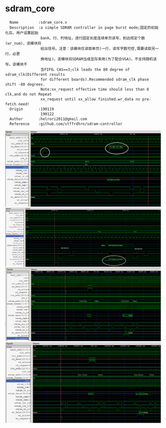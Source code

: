 # sdram_core
```
  Name         :sdram_core.v
  Description  :a simple SDRAM controller in page burst mode;固定的初始化后，用户设置起始
                bank、行、列地址，进行固定长度连续单页读写，到达规定个数(wr_num)，该模块将
                给出信号。注意：该模块仅读取单页(一行，读写字数可控,需要读取另一行，必更
                换地址)。该模块将SDRAM当成显存来用(为了配合VGA)。不支持随机读写。该模块不
                含FIFO。CAS==3;clk leads the 80 degree of sdram_clk(Different results
                for different boards).Recommended sdram_clk phase shift -80 degrees.
                Note:xx_request effective time should less than 8 clk,and do not Repeat 
                xx_request until xx_allow finished.wr_data no pre-fetch need!
  Origin       :190119
                190122
  Author       :helrori2011@gmail.com
  Reference    :github.com/stffrdhrn/sdram-controller
```
![read 4 words](https://github.com/Elrori/sdram_core/blob/master/rd.png)
![write 4 words](https://github.com/Elrori/sdram_core/blob/master/wr.png)
![rd_wr_in_same_time](https://github.com/Elrori/sdram_core/blob/master/rd_wr_in_same_time.png)
![read to write](https://github.com/Elrori/sdram_core/blob/master/rd2wr.png)
